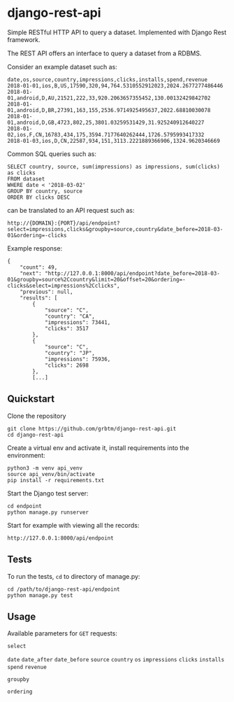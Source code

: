 # django-rest-api
Simple RESTful HTTP API to query a dataset. Implemented with Django Rest framework.

The REST API offers an interface to query a dataset from a RDBMS.

Consider an example dataset such as:
```
date,os,source,country,impressions,clicks,installs,spend,revenue
2018-01-01,ios,B,US,17590,320,94,764.5310552912023,2024.2677277486446
2018-01-01,android,D,AU,21521,222,33,920.2063657355452,130.00132429842702
2018-01-01,android,D,BR,27391,163,155,2536.9714925495637,2022.68810030078
2018-01-01,android,D,GB,4723,802,25,3801.03259531429,31.925240912640227
2018-01-02,ios,F,CN,16783,434,175,3594.7177640262444,1726.5795993417332
2018-01-03,ios,D,CN,22587,934,151,3113.2221889366906,1324.9620346669
```

Common SQL queries such as:
```
SELECT country, source, sum(impressions) as impressions, sum(clicks) as clicks
FROM dataset
WHERE date < '2018-03-02'
GROUP BY country, source
ORDER BY clicks DESC
```

can be translated to an API request such as:
```
http://{DOMAIN}:{PORT}/api/endpoint?select=impressions,clicks&groupby=source,country&date_before=2018-03-01&ordering=-clicks
```

Example response:
```
{
    "count": 49,
    "next": "http://127.0.0.1:8000/api/endpoint?date_before=2018-03-01&groupby=source%2Ccountry&limit=20&offset=20&ordering=-clicks&select=impressions%2Cclicks",
    "previous": null,
    "results": [
        {
            "source": "C",
            "country": "CA",
            "impressions": 73441,
            "clicks": 3517
        },
        {
            "source": "C",
            "country": "JP",
            "impressions": 75936,
            "clicks": 2698
        },
        [...]
```

## Quickstart
Clone the repository
```
git clone https://github.com/grbtm/django-rest-api.git
cd django-rest-api
```
Create a virtual env and activate it, install requirements into the environment:
```
python3 -m venv api_venv
source api_venv/bin/activate
pip install -r requirements.txt
```
Start the Django test server:
```
cd endpoint
python manage.py runserver
```
Start for example with viewing all the records:
```
http://127.0.0.1:8000/api/endpoint
```

## Tests
To run the tests, `cd` to directory of manage.py:
```
cd /path/to/django-rest-api/endpoint
python manage.py test
```

## Usage

Available parameters for `GET` requests:

`select`

`date`
`date_after`
`date_before`
`source`
`country`
`os`
`impressions`
`clicks`
`installs`
`spend`
`revenue`

`groupby`

`ordering`

